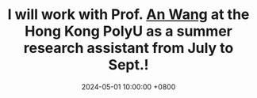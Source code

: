 ---
title: I will work with Prof. <a href='https://www.polyu.edu.hk/cee/people/academic-staff/dr-an-wang/'>An Wang</a> at the Hong Kong PolyU as a summer research assistant from July to Sept.!
date: 2024-05-01 10:00:00 +0800
---